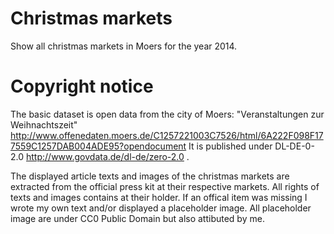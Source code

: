 Christmas markets
=================

Show all christmas markets in Moers for the year 2014.

Copyright notice
================

The basic dataset is open data from the city of Moers: "Veranstaltungen zur Weihnachtszeit" http://www.offenedaten.moers.de/C1257221003C7526/html/6A222F098F177559C1257DAB004ADE95?opendocument It is published under DL-DE-0-2.0 http://www.govdata.de/dl-de/zero-2.0 .

The displayed article texts and images of the christmas markets are extracted from the official press kit at their respective markets. All rights of texts and images contains at their holder. If an offical item was missing I wrote my own text and/or displayed a placeholder image. All placeholder image are under CC0 Public Domain but also attibuted by me.
